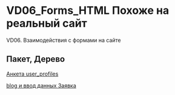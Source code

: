# VD06_Forms_HTML Похоже на реальный сайт
 VD06. Взаимодействия с формами на сайте
## Пакет, Дерево

[ Анкета user_profiles](app%2Ftemplates%2Fuser_profiles.html)

[blog и ввод данных Заявка]([blog2_krasota.html](blog2_krasota.html)app/templates/user_profiles.html)
